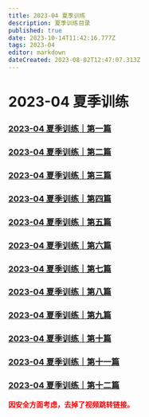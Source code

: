 ```yaml
---
title: 2023-04 夏季训练
description: 夏季训练目录
published: true
date: 2023-10-14T11:42:16.777Z
tags: 2023-04
editor: markdown
dateCreated: 2023-08-02T12:47:07.313Z
---
```


# 2023-04 夏季训练
### [2023-04 夏季训练｜第一篇](/home/2023-04/2023-04-01)
### [2023-04 夏季训练｜第二篇](/home/2023-04/2023-04-02)
### [2023-04 夏季训练｜第三篇](/home/2023-04/2023-04-03)
### [2023-04 夏季训练｜第四篇](/home/2023-04/2023-04-04)
### [2023-04 夏季训练｜第五篇](/home/2023-04/2023-04-05)
### [2023-04 夏季训练｜第六篇](/home/2023-04/2023-04-06)
### [2023-04 夏季训练｜第七篇](/home/2023-04/2023-04-07)
### [2023-04 夏季训练｜第八篇](/home/2023-04/2023-04-08)
### [2023-04 夏季训练｜第九篇](/home/2023-04/2023-04-09)
### [2023-04 夏季训练｜第十篇](/home/2023-04/2023-04-10)
### [2023-04 夏季训练｜第十一篇](/home/2023-04/2023-04-11)
### [2023-04 夏季训练｜第十二篇](/home/2023-04/2023-04-12)

<font color=red>**因安全方面考虑，去掉了视频跳转链接。**</font>
<!-- Google tag (gtag.js) -->
<script async src="https://www.googletagmanager.com/gtag/js?id=G-1P8709Z16T"></script>
<script>
  window.dataLayer = window.dataLayer || [];
  function gtag(){dataLayer.push(arguments);}
  gtag('js', new Date());

  gtag('config', 'G-1P8709Z16T');
</script>
